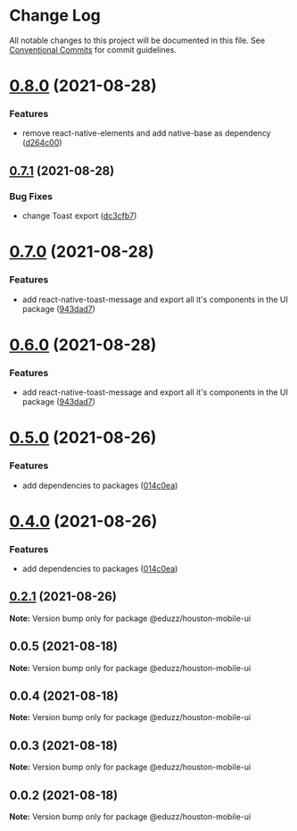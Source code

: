 # Change Log

All notable changes to this project will be documented in this file.
See [Conventional Commits](https://conventionalcommits.org) for commit guidelines.

# [0.8.0](https://github.com/eduzz/houston-mobile/compare/@eduzz/houston-mobile-ui@0.7.1...@eduzz/houston-mobile-ui@0.8.0) (2021-08-28)


### Features

* remove react-native-elements and add native-base as dependency ([d264c00](https://github.com/eduzz/houston-mobile/commit/d264c0095b195702f83a5315a97ad38324db7bf2))





## [0.7.1](https://github.com/eduzz/houston-mobile/compare/@eduzz/houston-mobile-ui@0.7.0...@eduzz/houston-mobile-ui@0.7.1) (2021-08-28)


### Bug Fixes

* change Toast export ([dc3cfb7](https://github.com/eduzz/houston-mobile/commit/dc3cfb7b60ffa1c8eba29d94eb76bcd769c06f0d))





# [0.7.0](https://github.com/eduzz/houston-mobile/compare/@eduzz/houston-mobile-ui@0.5.0...@eduzz/houston-mobile-ui@0.7.0) (2021-08-28)


### Features

* add react-native-toast-message and export all it's components in the UI package ([943dad7](https://github.com/eduzz/houston-mobile/commit/943dad7824a8bebfdaea307495fb3fed0caa5905))





# [0.6.0](https://github.com/eduzz/houston-mobile/compare/@eduzz/houston-mobile-ui@0.5.0...@eduzz/houston-mobile-ui@0.6.0) (2021-08-28)


### Features

* add react-native-toast-message and export all it's components in the UI package ([943dad7](https://github.com/eduzz/houston-mobile/commit/943dad7824a8bebfdaea307495fb3fed0caa5905))





# [0.5.0](https://github.com/eduzz/houston-mobile/compare/@eduzz/houston-mobile-ui@0.2.1...@eduzz/houston-mobile-ui@0.5.0) (2021-08-26)


### Features

* add dependencies to packages ([014c0ea](https://github.com/eduzz/houston-mobile/commit/014c0ea2b1caf71fbf1c1d4fffcd57837ecb42a3))





# [0.4.0](https://github.com/eduzz/houston-mobile/compare/@eduzz/houston-mobile-ui@0.2.1...@eduzz/houston-mobile-ui@0.4.0) (2021-08-26)


### Features

* add dependencies to packages ([014c0ea](https://github.com/eduzz/houston-mobile/commit/014c0ea2b1caf71fbf1c1d4fffcd57837ecb42a3))





## [0.2.1](https://github.com/eduzz/houston-mobile/compare/@eduzz/houston-mobile-ui@0.0.5...@eduzz/houston-mobile-ui@0.2.1) (2021-08-26)

**Note:** Version bump only for package @eduzz/houston-mobile-ui





## 0.0.5 (2021-08-18)

**Note:** Version bump only for package @eduzz/houston-mobile-ui





## 0.0.4 (2021-08-18)

**Note:** Version bump only for package @eduzz/houston-mobile-ui





## 0.0.3 (2021-08-18)

**Note:** Version bump only for package @eduzz/houston-mobile-ui





## 0.0.2 (2021-08-18)

**Note:** Version bump only for package @eduzz/houston-mobile-ui
